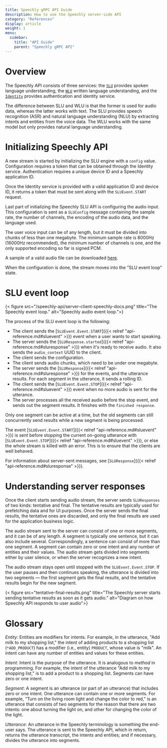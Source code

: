 ```yaml
---
title: Speechly gRPC API Guide
description: How to use the Speechly server-side API
category: "References"
display: article
weight: 1
menu:
  sidebar:
    title: "API Guide"
    parent: "Speechly gRPC API"
---
```


# Overview

The Speechly API consists of three services: the [`SLU`](/speechly-api/api-reference/#slu-service) provides spoken language understanding, the [`WLU`](/speechly-api/api-reference/#wlu-service) written language understanding, and the [`Identity`](/speechly-api/api-reference/#identity-service) provides authentication and identity service.

The difference between SLU and WLU is that the former is used for audio data, whereas the latter works with text. The SLU provides speech recognition (ASR) and natural language understanding (NLU) by extracting intents and entities from the voice data. The WLU works with the same model but only provides natural language understanding.

# Initializing Speechly API

A new stream is started by initializing the SLU engine with a `config` value. Configuration requires a token that can be obtained through the Identity service. Authentication requires a unique device ID and a Speechly application ID. 

Once the Identity service is provided with a valid application ID and device ID, it returns a token that must be sent along with the `SLUEvent.START` request. 

Last part of initializing the Speechly SLU API is configuring the audio input. This configuration is sent as a `SLUConfig` message containing the sample rate, the number of channels, the encoding of the audio data, and the language used.

The user voice input can be of any length, but it must be divided into chunks of less than one megabyte. The minimum sample rate is 8000Hz (16000Hz recommended), the minimum number of channels is one, and the only supported encoding so far is signed PCM.

A sample of a valid audio file can be downloaded [here](/test1_en.wav). 

When the configuration is done, the stream moves into the “SLU event loop” state.

# SLU event loop

{< figure src="/speechly-api/server-client-speechly-docs.png" title="The Speechly event loop." alt="Speechly audio event loop.">}

The process of the SLU event loop is the following:

- The client sends the [`SLUEvent.Event.START`]({{< relref "api-reference.md#sluevent" >}}) event when a user wants to start speaking.
- The server sends the [`SLUResponse.started`]({{< relref "api-reference.md#sluresponse" >}}) when it's ready to receive audio. It also sends the `audio_context` UUID to the client. 
- The client sends the configuration.
- The client sends audio chunks, which need to be under one megabyte.
- The server sends the [`SLUResponse`]({{< relref "api-reference.md#sluresponse" >}}) for the events, and the utterance results. For each segment in the utterance, it sends a rolling ID. 
- The client sends the [`SLUEvent.Event.STOP`]({{< relref "api-reference.md#sluevent" >}}) event when no more audio is sent for the utterance.
- The server processes all the received audio before the stop event, and sends out the segment results. It finishes with the `finished response`.

Only one segment can be active at a time, but the old segments can still concurrently send results while a new segment is being processed.

The event [`SLUEvent.Event.START`]({{< relref "api-reference.md#sluevent" >}}) is sent before stopping the current on-going utterance with [`SLUEvent.Event.STOP`]({{< relref "api-reference.md#sluevent" >}}), or else the whole stream is killed with an error. This is to ensure that the clients are well behaved.

For information about server-sent messages, see [`SLUResponse`]({{< relref "api-reference.md#sluresponse" >}}).

# Understanding server responses

Once the client starts sending audio stream, the server sends `SLUResponses` of two kinds: tentative and final. The tentative results are typically used for prefetching data and for UI purposes. Once the server sends the final results, the tentative ones are discarded, and only the final results are used for the application business logic.

The audio stream sent to the server can consist of one or more segments, and it can be of any length. A segment is typically one sentence, but it can also include several. Correspondingly, a sentence can consist of more than one segment. A segment can contain zero or one intent and any number of entities and their values. The audio stream gets divided into segments either by user silence, or when the server recognizes a new intent.

The audio stream stays open until stopped with the `SLUEvent.Event.STOP`. If the user pauses and then continues speaking, the utterance is divided into two segments — the first segment gets the final results, and the tentative results begin for the new segment. 

{< figure src="tentative-final-results.png" title="The Speechly server starts sending tentative results as soon as it gets audio." alt="Diagram on how Speechly API responds to user audio">}

# Glossary

*Entity*: Entities are modifiers for intents. For example, in the utterance, "Add milk to my shopping list," the intent of adding products to a shopping list (`*ADD_PRODUCT`) has a modifier (i.e., entity) `PRODUCT`, whose value is "milk". An intent can have any number of entities and values for these entities.

*Intent*: Intent is the purpose of the utterance. It is analogous to *method* in programming. For example, the intent of the utterance "Add milk to my shopping list," is to add a product to a shopping list. Segments can have zero or one intent.

*Segment*: A segment is an utterance (or part of an utterance) that includes zero or one intent. One utterance can contain one or more segments. For example, "Turn on the living room light and change the color to red," is an utterance that consists of two segments for the reason that there are two intents: one about turning the light on, and other for changing the color of the light.

*Utterance*: An utterance in the Speechly terminology is something the end-user says. The utterance is sent to the Speechly API, which in return, returns the utterance transcript, the intents and entities; and if necessary, divides the utterance into segments.

